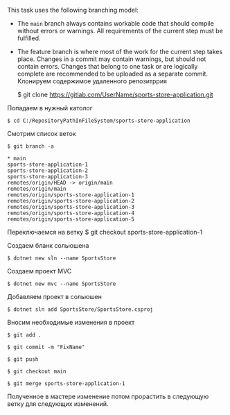 This task uses the following branching model:

- The `main` branch always contains workable code that should compile without errors or warnings. All requirements of the current step must be fulfilled.
- The feature branch is where most of the work for the current step takes place. Changes in a commit may contain warnings, but should not contain errors. Changes that belong to one task or are logically complete are recommended to be uploaded as a separate commit.
Клонируем содержимое удаленного репозитррия
    
    $ git clone https://gitlab.com/UserName/sports-store-application.git

Попадаем в нужный католог

    $ cd C:/RepositoryPathInFileSystem/sports-store-application

Смотрим список веток

    $ git branch -a

    * main
    sports-store-application-1
    sports-store-application-2
    sports-store-application-3
    remotes/origin/HEAD -> origin/main
    remotes/origin/main
    remotes/origin/sports-store-application-1
    remotes/origin/sports-store-application-2
    remotes/origin/sports-store-application-3
    remotes/origin/sports-store-application-4
    remotes/origin/sports-store-application-5

Переключаемся на ветку 
    $ git checkout sports-store-application-1
    
Создаем бланк сольюшена

    $ dotnet new sln --name SportsStore

Создаем проект MVC

    $ dotnet new mvc --name SportsStore

Добавляем проект в сольюшен

    $ dotnet sln add SportsStore/SportsStore.csproj

Вносим необходимые изменения в проект



    $ git add .

    $ git commit -m "FixName" 

    $ git push

    $ git checkout main

    $ git merge sports-store-application-1

Полученное в мастере изменение потом прорастить в следующую ветку для следующих изменений.
